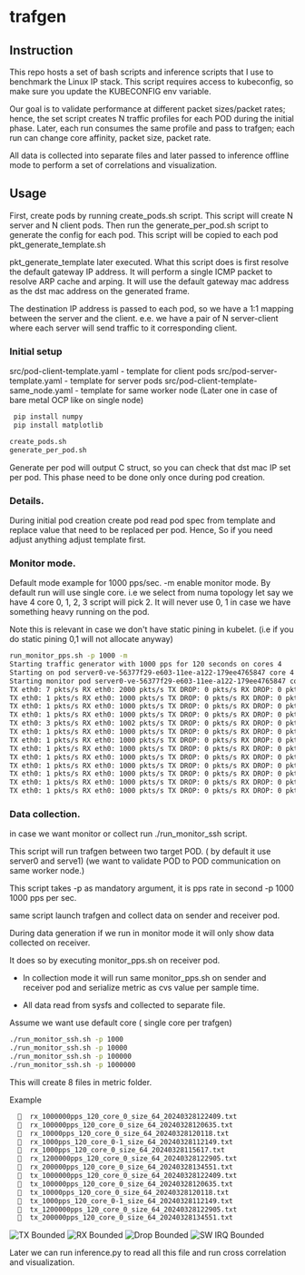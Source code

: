# trafgen

## Instruction

This repo hosts a set of bash scripts and inference scripts that I use to benchmark the Linux IP stack. 
This script requires access to kubeconfig, so make sure you update the KUBECONFIG env variable.

Our goal is to validate performance at different packet sizes/packet rates; hence, the set script 
creates N traffic profiles for each POD during the initial phase. Later, each run consumes the same 
profile and pass to trafgen; each run can change core affinity, packet size, packet rate.

All data is collected into separate files and later passed to inference offline mode to 
perform a set of correlations and visualization.

## Usage

First, create pods by running create_pods.sh script. This script will create N server and N client pods. 
Then run the generate_per_pod.sh script to generate the config for each pod. This script will be 
copied to each pod
pkt_generate_template.sh

pkt_generate_template later executed. What this script does is first resolve the default gateway IP address.
It will perform a single ICMP packet to resolve ARP cache and arping. It will use the default gateway mac address
as the dst mac address on the generated frame.

The destination IP address is passed to each pod, so we have a 1:1 mapping between the server and the client. 
e.e. we have a pair of N server-client where each server will send traffic to it corresponding client.

### Initial setup

src/pod-client-template.yaml - template for client pods
src/pod-server-template.yaml - template for server pods
src/pod-client-template-same_node.yaml - template for same worker node 
(Later one in case of bare metal OCP like on single node)

```bash
 pip install numpy
 pip install matplotlib

create_pods.sh
generate_per_pod.sh

```

Generate per pod will output C struct, so you can check that dst mac IP set per pod.
This phase need to be done only once during pod creation.

### Details.

During initial pod creation create pod read pod spec from template and replace 
value that need to be replaced per pod.  Hence, So if you need adjust anything 
adjust template first.


### Monitor mode.

Default mode example for 1000 pps/sec. -m enable monitor mode.  By default run will 
use single core.  i.e we select from numa topology let say we have 4 core 0, 1, 2, 3 script will pick 2.
It will never use 0, 1 in case we have something heavy running on the pod.  

Note this is relevant in case we don't have static pining in kubelet.
(i.e if you do static pining 0,1 will not allocate anyway)


```bash
run_monitor_pps.sh -p 1000 -m
Starting traffic generator with 1000 pps for 120 seconds on cores 4
Starting on pod server0-ve-56377f29-e603-11ee-a122-179ee4765847 core 4 with 1000 pps for 120 sec
Starting monitor pod server0-ve-56377f29-e603-11ee-a122-179ee4765847 core 4 with 120 sec.
TX eth0: 7 pkts/s RX eth0: 2000 pkts/s TX DROP: 0 pkts/s RX DROP: 0 pkts/s IRQ Rate: 1590, SIRQ Rate: 1912 NET_TX_RATE: 0, NET_RX_RATE: 1008 AVG_SIZE: 88
TX eth0: 1 pkts/s RX eth0: 1000 pkts/s TX DROP: 0 pkts/s RX DROP: 0 pkts/s IRQ Rate: 2764, SIRQ Rate: 1711 NET_TX_RATE: 0, NET_RX_RATE: 1032 AVG_SIZE: 88
TX eth0: 1 pkts/s RX eth0: 1000 pkts/s TX DROP: 0 pkts/s RX DROP: 0 pkts/s IRQ Rate: 1823, SIRQ Rate: 1449 NET_TX_RATE: 0, NET_RX_RATE: 1002 AVG_SIZE: 88
TX eth0: 1 pkts/s RX eth0: 1000 pkts/s TX DROP: 0 pkts/s RX DROP: 0 pkts/s IRQ Rate: 3723, SIRQ Rate: 1803 NET_TX_RATE: 0, NET_RX_RATE: 1017 AVG_SIZE: 88
TX eth0: 3 pkts/s RX eth0: 1002 pkts/s TX DROP: 0 pkts/s RX DROP: 0 pkts/s IRQ Rate: 2882, SIRQ Rate: 1545 NET_TX_RATE: 1, NET_RX_RATE: 775 AVG_SIZE: 57
TX eth0: 1 pkts/s RX eth0: 1000 pkts/s TX DROP: 0 pkts/s RX DROP: 0 pkts/s IRQ Rate: 1694, SIRQ Rate: 1213 NET_TX_RATE: 0, NET_RX_RATE: 738 AVG_SIZE: 88
TX eth0: 1 pkts/s RX eth0: 1000 pkts/s TX DROP: 0 pkts/s RX DROP: 0 pkts/s IRQ Rate: 1369, SIRQ Rate: 1094 NET_TX_RATE: 0, NET_RX_RATE: 741 AVG_SIZE: 88
TX eth0: 1 pkts/s RX eth0: 1000 pkts/s TX DROP: 0 pkts/s RX DROP: 0 pkts/s IRQ Rate: 1548, SIRQ Rate: 1133 NET_TX_RATE: 0, NET_RX_RATE: 740 AVG_SIZE: 88
TX eth0: 1 pkts/s RX eth0: 1000 pkts/s TX DROP: 0 pkts/s RX DROP: 0 pkts/s IRQ Rate: 3191, SIRQ Rate: 1500 NET_TX_RATE: 0, NET_RX_RATE: 741 AVG_SIZE: 88
TX eth0: 1 pkts/s RX eth0: 1000 pkts/s TX DROP: 0 pkts/s RX DROP: 0 pkts/s IRQ Rate: 1482, SIRQ Rate: 1461 NET_TX_RATE: 1, NET_RX_RATE: 1045 AVG_SIZE: 88
TX eth0: 1 pkts/s RX eth0: 1000 pkts/s TX DROP: 0 pkts/s RX DROP: 0 pkts/s IRQ Rate: 1425, SIRQ Rate: 1103 NET_TX_RATE: 0, NET_RX_RATE: 742 AVG_SIZE: 88
TX eth0: 1 pkts/s RX eth0: 1000 pkts/s TX DROP: 0 pkts/s RX DROP: 0 pkts/s IRQ Rate: 2121, SIRQ Rate: 1200 NET_TX_RATE: 0, NET_RX_RATE: 744 AVG_SIZE: 88
TX eth0: 1 pkts/s RX eth0: 1000 pkts/s TX DROP: 0 pkts/s RX DROP: 0 pkts/s IRQ Rate: 3422, SIRQ Rate: 1812 NET_TX_RATE: 0, NET_RX_RATE: 1011 AVG_SIZE: 88
```


### Data collection.

in case we want monitor or collect run ./run_monitor_ssh script. 

This script will run trafgen between two target POD. ( by default it use server0 and serve1)
(we want to validate POD to POD communication on same worker node.)

This script takes -p as mandatory argument, it is pps rate in second 
-p 1000 1000 pps per sec. 

same script launch trafgen and collect data on sender and receiver pod.

During data generation if we run in monitor mode it will only show data collected
on receiver.

It does so by executing monitor_pps.sh on receiver pod.

- In collection mode it will run same monitor_pps.sh on sender and receiver pod
and serialize metric as cvs value per sample time.

- All data read from sysfs and collected to separate file.  

Assume we want use default core ( single core per trafgen)

```bash
./run_monitor_ssh.sh -p 1000
./run_monitor_ssh.sh -p 10000
./run_monitor_ssh.sh -p 100000
./run_monitor_ssh.sh -p 1000000
```

This will create 8 files in metric folder.

Example

```bash
    rx_1000000pps_120_core_0_size_64_20240328122409.txt
    rx_100000pps_120_core_0_size_64_20240328120635.txt
    rx_10000pps_120_core_0_size_64_20240328120118.txt
    rx_1000pps_120_core_0-1_size_64_20240328112149.txt
    rx_1000pps_120_core_0_size_64_20240328115617.txt
    rx_1200000pps_120_core_0_size_64_20240328122905.txt
    rx_200000pps_120_core_0_size_64_20240328134551.txt
    tx_1000000pps_120_core_0_size_64_20240328122409.txt
    tx_100000pps_120_core_0_size_64_20240328120635.txt
    tx_10000pps_120_core_0_size_64_20240328120118.txt
    tx_1000pps_120_core_0-1_size_64_20240328112149.txt
    tx_1200000pps_120_core_0_size_64_20240328122905.txt
    tx_200000pps_120_core_0_size_64_20240328134551.txt
```

![TX Bounded](https://github.com/spyroot/trafgen/src/single_core/tx_bounded_64_cores_4.png)
![RX Bounded](https://github.com/spyroot/trafgen/src/single_core/rx_bounded_64_cores_4.png)
![Drop Bounded](https://github.com/spyroot/trafgen/src/single_core/drop_bounded_64_cores_4.png)
![SW IRQ Bounded](https://github.com/spyroot/trafgen/src/single_core/sw_irq_bounded_64_cores_4.png)

Later we can run inference.py to read all this file and 
run cross correlation and visualization.


